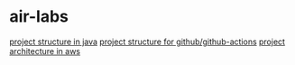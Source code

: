 # air-labs

[project structure in java](readme-assets/project-structure-java.png)
[project structure for github/github-actions](readme-assets/project-structure-full-github.png)
[project architecture in aws](readme-assets/project-structure-aws.png)
